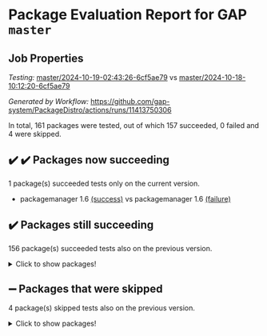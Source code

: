 # Package Evaluation Report for GAP `master`

## Job Properties

*Testing:* [master/2024-10-19-02:43:26-6cf5ae79](https://github.com/gap-system/PackageDistro/blob/data/reports/master/2024-10-19-02:43:26-6cf5ae79) vs [master/2024-10-18-10:12:20-6cf5ae79](https://github.com/gap-system/PackageDistro/blob/data/reports/master/2024-10-18-10:12:20-6cf5ae79)

*Generated by Workflow:* https://github.com/gap-system/PackageDistro/actions/runs/11413750306

In total, 161 packages were tested, out of which 157 succeeded, 0 failed and 4 were skipped.

## :heavy_check_mark: :heavy_check_mark: Packages now succeeding

1 package(s) succeeded tests only on the current version.
- packagemanager 1.6 [(success)](https://github.com/gap-system/PackageDistro/actions/runs/11413750306/job/31761903427) vs packagemanager 1.6 [(failure)](https://github.com/gap-system/PackageDistro/actions/runs/11401443114/job/31724899051)

## :heavy_check_mark: Packages still succeeding

156 package(s) succeeded tests also on the previous version.
<details><summary>Click to show packages!</summary>

- 4ti2interface 2023.02-04 [(success)](https://github.com/gap-system/PackageDistro/actions/runs/11413750306/job/31761888390)
- ace 5.6.2 [(success)](https://github.com/gap-system/PackageDistro/actions/runs/11413750306/job/31761888489)
- aclib 1.3.2 [(success)](https://github.com/gap-system/PackageDistro/actions/runs/11413750306/job/31761888580)
- agt 0.3.1 [(success)](https://github.com/gap-system/PackageDistro/actions/runs/11413750306/job/31761888671)
- alnuth 3.2.1 [(success)](https://github.com/gap-system/PackageDistro/actions/runs/11413750306/job/31761888759)
- anupq 3.3.0 [(success)](https://github.com/gap-system/PackageDistro/actions/runs/11413750306/job/31761888860)
- atlasrep 2.1.9 [(success)](https://github.com/gap-system/PackageDistro/actions/runs/11413750306/job/31761888984)
- autodoc 2023.06.19 [(success)](https://github.com/gap-system/PackageDistro/actions/runs/11413750306/job/31761889095)
- automata 1.16 [(success)](https://github.com/gap-system/PackageDistro/actions/runs/11413750306/job/31761891640)
- automgrp 1.3.2 [(success)](https://github.com/gap-system/PackageDistro/actions/runs/11413750306/job/31761891848)
- autpgrp 1.11 [(success)](https://github.com/gap-system/PackageDistro/actions/runs/11413750306/job/31761892066)
- cap 2024.10-06 [(success)](https://github.com/gap-system/PackageDistro/actions/runs/11413750306/job/31761893595)
- caratinterface 2.3.7 [(success)](https://github.com/gap-system/PackageDistro/actions/runs/11413750306/job/31761893684)
- cddinterface 2024.09.02 [(success)](https://github.com/gap-system/PackageDistro/actions/runs/11413750306/job/31761893791)
- circle 1.6.6 [(success)](https://github.com/gap-system/PackageDistro/actions/runs/11413750306/job/31761893895)
- classicpres 1.22 [(success)](https://github.com/gap-system/PackageDistro/actions/runs/11413750306/job/31761893993)
- cohomolo 1.6.11 [(success)](https://github.com/gap-system/PackageDistro/actions/runs/11413750306/job/31761894137)
- congruence 1.2.7 [(success)](https://github.com/gap-system/PackageDistro/actions/runs/11413750306/job/31761894264)
- corefreesub 0.6 [(success)](https://github.com/gap-system/PackageDistro/actions/runs/11413750306/job/31761894388)
- corelg 1.57 [(success)](https://github.com/gap-system/PackageDistro/actions/runs/11413750306/job/31761894505)
- crime 1.6 [(success)](https://github.com/gap-system/PackageDistro/actions/runs/11413750306/job/31761894613)
- crisp 1.4.6 [(success)](https://github.com/gap-system/PackageDistro/actions/runs/11413750306/job/31761894740)
- crypting 0.10.5 [(success)](https://github.com/gap-system/PackageDistro/actions/runs/11413750306/job/31761894875)
- cryst 4.1.27 [(success)](https://github.com/gap-system/PackageDistro/actions/runs/11413750306/job/31761894992)
- crystcat 1.1.10 [(success)](https://github.com/gap-system/PackageDistro/actions/runs/11413750306/job/31761895138)
- ctbllib 1.3.9 [(success)](https://github.com/gap-system/PackageDistro/actions/runs/11413750306/job/31761895350)
- cubefree 1.19 [(success)](https://github.com/gap-system/PackageDistro/actions/runs/11413750306/job/31761895459)
- curlinterface 2.4.0 [(success)](https://github.com/gap-system/PackageDistro/actions/runs/11413750306/job/31761895586)
- cvec 2.8.2 [(success)](https://github.com/gap-system/PackageDistro/actions/runs/11413750306/job/31761895694)
- datastructures 0.3.1 [(success)](https://github.com/gap-system/PackageDistro/actions/runs/11413750306/job/31761895793)
- deepthought 1.0.7 [(success)](https://github.com/gap-system/PackageDistro/actions/runs/11413750306/job/31761895891)
- design 1.8 [(success)](https://github.com/gap-system/PackageDistro/actions/runs/11413750306/job/31761895989)
- difsets 2.3.1 [(success)](https://github.com/gap-system/PackageDistro/actions/runs/11413750306/job/31761896083)
- digraphs 1.9.0 [(success)](https://github.com/gap-system/PackageDistro/actions/runs/11413750306/job/31761896172)
- edim 1.3.8 [(success)](https://github.com/gap-system/PackageDistro/actions/runs/11413750306/job/31761896260)
- example 4.3.4 [(success)](https://github.com/gap-system/PackageDistro/actions/runs/11413750306/job/31761896348)
- examplesforhomalg 2023.10-01 [(success)](https://github.com/gap-system/PackageDistro/actions/runs/11413750306/job/31761896457)
- factint 1.6.3 [(success)](https://github.com/gap-system/PackageDistro/actions/runs/11413750306/job/31761896537)
- ferret 1.0.14 [(success)](https://github.com/gap-system/PackageDistro/actions/runs/11413750306/job/31761896624)
- fga 1.5.0 [(success)](https://github.com/gap-system/PackageDistro/actions/runs/11413750306/job/31761896710)
- fining 1.5.6 [(success)](https://github.com/gap-system/PackageDistro/actions/runs/11413750306/job/31761896795)
- float 1.0.5 [(success)](https://github.com/gap-system/PackageDistro/actions/runs/11413750306/job/31761896880)
- format 1.4.4 [(success)](https://github.com/gap-system/PackageDistro/actions/runs/11413750306/job/31761896962)
- forms 1.2.12 [(success)](https://github.com/gap-system/PackageDistro/actions/runs/11413750306/job/31761897067)
- fplsa 1.2.6 [(success)](https://github.com/gap-system/PackageDistro/actions/runs/11413750306/job/31761897185)
- fr 2.4.13 [(success)](https://github.com/gap-system/PackageDistro/actions/runs/11413750306/job/31761897264)
- francy 2.0.3 [(success)](https://github.com/gap-system/PackageDistro/actions/runs/11413750306/job/31761897348)
- fwtree 1.3 [(success)](https://github.com/gap-system/PackageDistro/actions/runs/11413750306/job/31761897430)
- gapdoc 1.6.7 [(success)](https://github.com/gap-system/PackageDistro/actions/runs/11413750306/job/31761897506)
- gauss 2023.08-01 [(success)](https://github.com/gap-system/PackageDistro/actions/runs/11413750306/job/31761897588)
- gaussforhomalg 2024.08-01 [(success)](https://github.com/gap-system/PackageDistro/actions/runs/11413750306/job/31761897670)
- gbnp 1.1.0 [(success)](https://github.com/gap-system/PackageDistro/actions/runs/11413750306/job/31761897752)
- generalizedmorphismsforcap 2024.09-03 [(success)](https://github.com/gap-system/PackageDistro/actions/runs/11413750306/job/31761897842)
- genss 1.6.9 [(success)](https://github.com/gap-system/PackageDistro/actions/runs/11413750306/job/31761897928)
- gradedmodules 2024.01-01 [(success)](https://github.com/gap-system/PackageDistro/actions/runs/11413750306/job/31761898015)
- gradedringforhomalg 2024.07-01 [(success)](https://github.com/gap-system/PackageDistro/actions/runs/11413750306/job/31761898116)
- grape 4.9.2 [(success)](https://github.com/gap-system/PackageDistro/actions/runs/11413750306/job/31761898225)
- groupoids 1.76 [(success)](https://github.com/gap-system/PackageDistro/actions/runs/11413750306/job/31761898318)
- grpconst 2.6.5 [(success)](https://github.com/gap-system/PackageDistro/actions/runs/11413750306/job/31761898430)
- guarana 0.96.3 [(success)](https://github.com/gap-system/PackageDistro/actions/runs/11413750306/job/31761898533)
- guava 3.19 [(success)](https://github.com/gap-system/PackageDistro/actions/runs/11413750306/job/31761898628)
- hap 1.65 [(success)](https://github.com/gap-system/PackageDistro/actions/runs/11413750306/job/31761898724)
- hapcryst 0.1.15 [(success)](https://github.com/gap-system/PackageDistro/actions/runs/11413750306/job/31761898863)
- hecke 1.5.4 [(success)](https://github.com/gap-system/PackageDistro/actions/runs/11413750306/job/31761899013)
- help 4.0 [(success)](https://github.com/gap-system/PackageDistro/actions/runs/11413750306/job/31761899124)
- homalg 2024.01-01 [(success)](https://github.com/gap-system/PackageDistro/actions/runs/11413750306/job/31761899230)
- homalgtocas 2023.11-01 [(success)](https://github.com/gap-system/PackageDistro/actions/runs/11413750306/job/31761899329)
- idrel 2.48 [(success)](https://github.com/gap-system/PackageDistro/actions/runs/11413750306/job/31761899431)
- images 1.3.3 [(success)](https://github.com/gap-system/PackageDistro/actions/runs/11413750306/job/31761899523)
- intpic 0.4.0 [(success)](https://github.com/gap-system/PackageDistro/actions/runs/11413750306/job/31761899631)
- io 4.9.0 [(success)](https://github.com/gap-system/PackageDistro/actions/runs/11413750306/job/31761899731)
- io_forhomalg 2023.02-04 [(success)](https://github.com/gap-system/PackageDistro/actions/runs/11413750306/job/31761899832)
- irredsol 1.4.4 [(success)](https://github.com/gap-system/PackageDistro/actions/runs/11413750306/job/31761899932)
- json 2.2.2 [(success)](https://github.com/gap-system/PackageDistro/actions/runs/11413750306/job/31761900035)
- jupyterkernel 1.5.1 [(success)](https://github.com/gap-system/PackageDistro/actions/runs/11413750306/job/31761900157)
- jupyterviz 1.5.6 [(success)](https://github.com/gap-system/PackageDistro/actions/runs/11413750306/job/31761900258)
- kan 1.37 [(success)](https://github.com/gap-system/PackageDistro/actions/runs/11413750306/job/31761900361)
- kbmag 1.5.11 [(success)](https://github.com/gap-system/PackageDistro/actions/runs/11413750306/job/31761900493)
- laguna 3.9.7 [(success)](https://github.com/gap-system/PackageDistro/actions/runs/11413750306/job/31761900596)
- liealgdb 2.2.1 [(success)](https://github.com/gap-system/PackageDistro/actions/runs/11413750306/job/31761900693)
- liepring 2.9.1 [(success)](https://github.com/gap-system/PackageDistro/actions/runs/11413750306/job/31761900805)
- liering 2.4.2 [(success)](https://github.com/gap-system/PackageDistro/actions/runs/11413750306/job/31761900906)
- linearalgebraforcap 2024.09-04 [(success)](https://github.com/gap-system/PackageDistro/actions/runs/11413750306/job/31761901045)
- lins 0.9 [(success)](https://github.com/gap-system/PackageDistro/actions/runs/11413750306/job/31761901144)
- localizeringforhomalg 2023.10-01 [(success)](https://github.com/gap-system/PackageDistro/actions/runs/11413750306/job/31761901268)
- loops 3.4.4 [(success)](https://github.com/gap-system/PackageDistro/actions/runs/11413750306/job/31761901375)
- lpres 1.1.1 [(success)](https://github.com/gap-system/PackageDistro/actions/runs/11413750306/job/31761901483)
- majoranaalgebras 1.5.2 [(success)](https://github.com/gap-system/PackageDistro/actions/runs/11413750306/job/31761901601)
- mapclass 1.4.6 [(success)](https://github.com/gap-system/PackageDistro/actions/runs/11413750306/job/31761901717)
- matgrp 0.70 [(success)](https://github.com/gap-system/PackageDistro/actions/runs/11413750306/job/31761901872)
- matricesforhomalg 2024.08-05 [(success)](https://github.com/gap-system/PackageDistro/actions/runs/11413750306/job/31761901975)
- modisom 3.0.0 [(success)](https://github.com/gap-system/PackageDistro/actions/runs/11413750306/job/31761902094)
- modulepresentationsforcap 2024.09-02 [(success)](https://github.com/gap-system/PackageDistro/actions/runs/11413750306/job/31761902194)
- modules 2024.01-01 [(success)](https://github.com/gap-system/PackageDistro/actions/runs/11413750306/job/31761902325)
- monoidalcategories 2024.09-05 [(success)](https://github.com/gap-system/PackageDistro/actions/runs/11413750306/job/31761902422)
- nconvex 2022.09-01 [(success)](https://github.com/gap-system/PackageDistro/actions/runs/11413750306/job/31761902518)
- nilmat 1.4.2 [(success)](https://github.com/gap-system/PackageDistro/actions/runs/11413750306/job/31761902614)
- nock 1.5 [(success)](https://github.com/gap-system/PackageDistro/actions/runs/11413750306/job/31761902717)
- normalizinterface 1.3.7 [(success)](https://github.com/gap-system/PackageDistro/actions/runs/11413750306/job/31761902816)
- nq 2.5.11 [(success)](https://github.com/gap-system/PackageDistro/actions/runs/11413750306/job/31761902950)
- numericalsgps 1.4.0 [(success)](https://github.com/gap-system/PackageDistro/actions/runs/11413750306/job/31761903105)
- openmath 11.5.3 [(success)](https://github.com/gap-system/PackageDistro/actions/runs/11413750306/job/31761903209)
- orb 4.9.1 [(success)](https://github.com/gap-system/PackageDistro/actions/runs/11413750306/job/31761903323)
- patternclass 2.4.5 [(success)](https://github.com/gap-system/PackageDistro/actions/runs/11413750306/job/31761903511)
- permut 2.0.5 [(success)](https://github.com/gap-system/PackageDistro/actions/runs/11413750306/job/31761903604)
- polenta 1.3.10 [(success)](https://github.com/gap-system/PackageDistro/actions/runs/11413750306/job/31761903679)
- polymaking 0.8.7 [(success)](https://github.com/gap-system/PackageDistro/actions/runs/11413750306/job/31761903761)
- primgrp 3.4.4 [(success)](https://github.com/gap-system/PackageDistro/actions/runs/11413750306/job/31761903865)
- profiling 2.6.0 [(success)](https://github.com/gap-system/PackageDistro/actions/runs/11413750306/job/31761903947)
- qdistrnd 0.9.4 [(success)](https://github.com/gap-system/PackageDistro/actions/runs/11413750306/job/31761904052)
- qpa 1.35 [(success)](https://github.com/gap-system/PackageDistro/actions/runs/11413750306/job/31761904129)
- quagroup 1.8.4 [(success)](https://github.com/gap-system/PackageDistro/actions/runs/11413750306/job/31761904214)
- radiroot 2.9 [(success)](https://github.com/gap-system/PackageDistro/actions/runs/11413750306/job/31761904304)
- rcwa 4.7.1 [(success)](https://github.com/gap-system/PackageDistro/actions/runs/11413750306/job/31761904421)
- rds 1.8 [(success)](https://github.com/gap-system/PackageDistro/actions/runs/11413750306/job/31761904497)
- recog 1.4.3 [(success)](https://github.com/gap-system/PackageDistro/actions/runs/11413750306/job/31761904559)
- repndecomp 1.3.0 [(success)](https://github.com/gap-system/PackageDistro/actions/runs/11413750306/job/31761904667)
- repsn 3.1.2 [(success)](https://github.com/gap-system/PackageDistro/actions/runs/11413750306/job/31761904762)
- resclasses 4.7.3 [(success)](https://github.com/gap-system/PackageDistro/actions/runs/11413750306/job/31761904865)
- ringsforhomalg 2024.06-01 [(success)](https://github.com/gap-system/PackageDistro/actions/runs/11413750306/job/31761904983)
- sco 2023.08-01 [(success)](https://github.com/gap-system/PackageDistro/actions/runs/11413750306/job/31761905097)
- scscp 2.4.3 [(success)](https://github.com/gap-system/PackageDistro/actions/runs/11413750306/job/31761905189)
- semigroups 5.3.7 [(success)](https://github.com/gap-system/PackageDistro/actions/runs/11413750306/job/31761905285)
- sglppow 2.4 [(success)](https://github.com/gap-system/PackageDistro/actions/runs/11413750306/job/31761905385)
- sgpviz 0.999.6 [(success)](https://github.com/gap-system/PackageDistro/actions/runs/11413750306/job/31761905478)
- simpcomp 2.1.14 [(success)](https://github.com/gap-system/PackageDistro/actions/runs/11413750306/job/31761905580)
- singular 2024.06.03 [(success)](https://github.com/gap-system/PackageDistro/actions/runs/11413750306/job/31761905682)
- sl2reps 1.1 [(success)](https://github.com/gap-system/PackageDistro/actions/runs/11413750306/job/31761905767)
- sla 1.6.2 [(success)](https://github.com/gap-system/PackageDistro/actions/runs/11413750306/job/31761905845)
- smallantimagmas 0.2.12 [(success)](https://github.com/gap-system/PackageDistro/actions/runs/11413750306/job/31761905931)
- smallgrp 1.5.4 [(success)](https://github.com/gap-system/PackageDistro/actions/runs/11413750306/job/31761906011)
- smallsemi 0.7.1 [(success)](https://github.com/gap-system/PackageDistro/actions/runs/11413750306/job/31761906098)
- sonata 2.9.6 [(success)](https://github.com/gap-system/PackageDistro/actions/runs/11413750306/job/31761906189)
- sophus 1.27 [(success)](https://github.com/gap-system/PackageDistro/actions/runs/11413750306/job/31761906260)
- sotgrps 1.3 [(success)](https://github.com/gap-system/PackageDistro/actions/runs/11413750306/job/31761906378)
- spinsym 1.5.2 [(success)](https://github.com/gap-system/PackageDistro/actions/runs/11413750306/job/31761906504)
- standardff 1.0 [(success)](https://github.com/gap-system/PackageDistro/actions/runs/11413750306/job/31761906642)
- symbcompcc 1.3.2 [(success)](https://github.com/gap-system/PackageDistro/actions/runs/11413750306/job/31761906732)
- thelma 1.3 [(success)](https://github.com/gap-system/PackageDistro/actions/runs/11413750306/job/31761906833)
- tomlib 1.2.11 [(success)](https://github.com/gap-system/PackageDistro/actions/runs/11413750306/job/31761906915)
- toolsforhomalg 2024.09-01 [(success)](https://github.com/gap-system/PackageDistro/actions/runs/11413750306/job/31761907011)
- toric 1.9.6 [(success)](https://github.com/gap-system/PackageDistro/actions/runs/11413750306/job/31761907095)
- toricvarieties 2022.07.13 [(success)](https://github.com/gap-system/PackageDistro/actions/runs/11413750306/job/31761907181)
- transgrp 3.6.5 [(success)](https://github.com/gap-system/PackageDistro/actions/runs/11413750306/job/31761907265)
- typeset 1.2.2 [(success)](https://github.com/gap-system/PackageDistro/actions/runs/11413750306/job/31761907346)
- ugaly 4.1.3 [(success)](https://github.com/gap-system/PackageDistro/actions/runs/11413750306/job/31761907431)
- unipot 1.6 [(success)](https://github.com/gap-system/PackageDistro/actions/runs/11413750306/job/31761907519)
- unitlib 4.2.0 [(success)](https://github.com/gap-system/PackageDistro/actions/runs/11413750306/job/31761907617)
- utils 0.85 [(success)](https://github.com/gap-system/PackageDistro/actions/runs/11413750306/job/31761907834)
- uuid 0.7 [(success)](https://github.com/gap-system/PackageDistro/actions/runs/11413750306/job/31761907962)
- walrus 0.9991 [(success)](https://github.com/gap-system/PackageDistro/actions/runs/11413750306/job/31761908048)
- wedderga 4.10.5 [(success)](https://github.com/gap-system/PackageDistro/actions/runs/11413750306/job/31761908120)
- xmod 2.92 [(success)](https://github.com/gap-system/PackageDistro/actions/runs/11413750306/job/31761908187)
- xmodalg 1.23 [(success)](https://github.com/gap-system/PackageDistro/actions/runs/11413750306/job/31761908260)
- yangbaxter 0.10.6 [(success)](https://github.com/gap-system/PackageDistro/actions/runs/11413750306/job/31761908338)
- zeromqinterface 0.16 [(success)](https://github.com/gap-system/PackageDistro/actions/runs/11413750306/job/31761908406)
</details>

## :heavy_minus_sign: Packages that were skipped

4 package(s) skipped tests also on the previous version.
<details><summary>Click to show packages!</summary>

- browse 1.8.21 [(skipped)](https://github.com/gap-system/PackageDistro/actions/runs/11413750306/job/31761705098)
- itc 1.5.1 [(skipped)](https://github.com/gap-system/PackageDistro/actions/runs/11413750306/job/31761705098)
- polycyclic 2.16 [(skipped)](https://github.com/gap-system/PackageDistro/actions/runs/11413750306/job/31761705098)
- xgap 4.32 [(skipped)](https://github.com/gap-system/PackageDistro/actions/runs/11413750306/job/31761705098)
</details>

